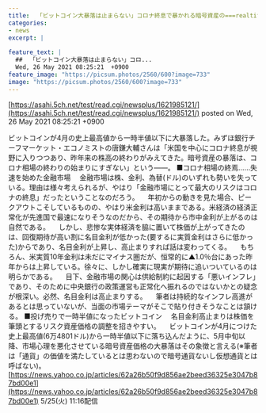 ```yaml
---
title:  「ビットコイン大暴落は止まらない」コロナ終息で暴かれる暗号資産の===realtitle===quot;本当の値段===realtitle===quot;  
categories:
- news
excerpt: |
  
feature_text: |
  ##  「ビットコイン大暴落は止まらない」コロ...
  Wed, 26 May 2021 08:25:21  +0900
feature_image: "https://picsum.photos/2560/600?image=733"
image: "https://picsum.photos/2560/600?image=733"
---
```


[https://asahi.5ch.net/test/read.cgi/newsplus/1621985121/](https://asahi.5ch.net/test/read.cgi/newsplus/1621985121/)
posted on Wed, 26 May 2021 08:25:21  +0900

<!--more-->

ビットコインが4月の史上最高値から一時半値以下に大暴落した。みずほ銀行チーフマーケット・エコノミストの唐鎌大輔さんは「米国を中心にコロナ終息が視野に入りつつあり、昨年来の株高の終わりがみえてきた。暗号資産の暴落は、コロナ相場の終わりの始まりにすぎない」という——。 ■コロナ相場の終焉……失速を始めた金融市場 　金融市場は株、金利、為替(ドル)のいずれも勢いを失っている。理由は様々考えられるが、やはり「金融市場にとって最大のリスクはコロナの終息」だったということなのだろう。 　年初からの動きを見た場合、ピークアウトこそしているものの、やはり米金利は高いままである。米経済の経済正常化が先進国で最速になりそうなのだから、その期待から市中金利が上がるのは自然である。 　しかし、悲惨な実体経済を脇に置いて株価が上がってきたのは、回復期待が高い割に名目金利が低かった(要するに実質金利はさらに低かった)からであり、名目金利が上昇し、高止まりすれば話は変わってくる。 　もちろん、米実質10年金利は未だにマイナス圏だが、恒常的に▲1.0％台にあった昨年からは上昇している。徐々に、しかし確実に現実が期待に追いついているのは明らかである。 　目下、金融市場の関心は供給制約に起因する「悪いインフレ」であり、そのために中央銀行の政策運営も正常化へ振れるのではないかとの疑念が根深い。必然、名目金利は高止まりする。 　筆者は持続的なインフレ高進があるとは思っていないが、当面の市場テーマがそこで貼り付きそうなことは頷ける。 ■投げ売りで一時半値になったビットコイン 　名目金利高止まりは株価を筆頭とするリスク資産価格の調整を招きやすい。 　ビットコインが4月につけた史上最高値(6万4801ドル)から一時半値以下に落ち込んだように、5月中旬以降、市場心理を悪化させている暗号資産価格の大暴落はその象徴と言える(※筆者は「通貨」の価値を満たしているとは思わないので暗号通貨ないし仮想通貨とは呼ばない)。 [https://news.yahoo.co.jp/articles/62a26b50f9d856ae2beed36325e3047b87bd00e1](https://news.yahoo.co.jp/articles/62a26b50f9d856ae2beed36325e3047b87bd00e1) 5/25(火) 11:16配信
